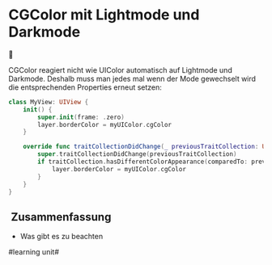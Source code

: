# CGColor mit Lightmode und Darkmode
🌈

CGColor reagiert nicht wie UIColor automatisch auf Lightmode und Darkmode. Deshalb muss man jedes mal wenn der Mode gewechselt wird die entsprechenden Properties erneut setzen:

```swift
class MyView: UIView {
	init() {
		super.init(frame: .zero)
		layer.borderColor = myUIColor.cgColor
	}

    override func traitCollectionDidChange(_ previousTraitCollection: UITraitCollection?) {
    	super.traitCollectionDidChange(previousTraitCollection)
        if traitCollection.hasDifferentColorAppearance(comparedTo: previousTraitCollection) {
            layer.borderColor = myUIColor.cgColor
        }
    }
}
```

##  Zusammenfassung
- Was gibt es zu beachten

#learning unit#